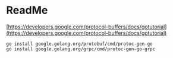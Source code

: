 # ReadMe

[https://developers.google.com/protocol-buffers/docs/gotutorial](https://developers.google.com/protocol-buffers/docs/gotutorial)

```shell
go install google.golang.org/protobuf/cmd/protoc-gen-go
go install google.golang.org/grpc/cmd/protoc-gen-go-grpc
```